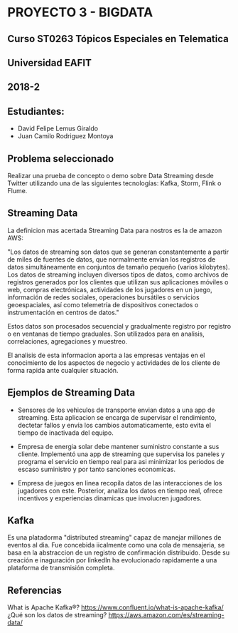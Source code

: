 # PROYECTO 3 - BIGDATA
## Curso ST0263 Tópicos Especiales en Telematica
## Universidad EAFIT
## 2018-2

## Estudiantes:
* David Felipe Lemus Giraldo
* Juan Camilo Rodriguez Montoya

## Problema seleccionado ##

Realizar una prueba de concepto o demo sobre Data Streaming desde Twitter utilizando una de las siguientes tecnologías: Kafka, Storm, Flink o Flume.

## Streaming Data 

La definicion mas acertada Streaming Data para nostros es la de amazon AWS:

 "Los datos de streaming son datos que se generan constantemente a partir de miles de fuentes de datos, que normalmente envían los registros de datos simultáneamente en conjuntos de tamaño pequeño (varios kilobytes). Los datos de streaming incluyen diversos tipos de datos, como archivos de registros generados por los clientes que utilizan sus aplicaciones móviles o web, compras electrónicas, actividades de los jugadores en un juego, información de redes sociales, operaciones bursátiles o servicios geoespaciales, así como telemetría de dispositivos conectados o instrumentación en centros de datos." 


Estos datos son procesados secuencial y gradualmente registro por registro o en ventanas de tiempo graduales. Son utilizados para en analisis, correlaciones, agregaciones y muestreo. 

El analisis de esta informacion aporta a las empresas ventajas en el conocimiento de los aspectos de negocio y actividades de los cliente de forma rapida ante cualquier situación.


## Ejemplos de Streaming Data

* Sensores de los vehiculos de transporte envian datos a una app de streaming. Esta aplicacion se encarga de supervisar el rendimiento, dectetar fallos y envía los cambios automaticamente, esto evita el tiempo de inactivada del equipo.

* Empresa de energia solar debe mantener suministro constante a sus cliente. Implementó una app de streaming que supervisa los paneles y programa el servicio en tiempo real para asi minimizar los periodos de escaso suministro y por tanto sanciones economicas.

* Empresa de juegos en linea recopila datos de las interacciones de los jugadores con este. Posterior, analiza los datos en tiempo real, ofrece incentivos y experiencias dinamicas que involucren jugadores. 


## Kafka

Es una platadorma "distributed streaming" capaz de manejar millones de eventos al dia. Fue concebida iicalmente como una cola de mensajeria, se basa en la abstraccion de un registro de confirmación distribuido. Desde su creación e inaguración por linkedIn ha evolucionado rapidamente a una plataforma de transmisión completa. 


## Referencias

What is Apache Kafka®? https://www.confluent.io/what-is-apache-kafka/
¿Qué son los datos de streaming? https://aws.amazon.com/es/streaming-data/
